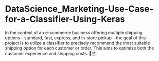 # DataScience_Marketing-Use-Case-for-a-Classifier-Using-Keras
In the context of an e-commerce business offering multiple shipping options—standard, fast, express, and in-store pickup—the goal of this project is to utilize a classifier to precisely recommend the most suitable shipping option for each customer or order. This aims to optimize both the customer experience and shipping costs. 🛒📦
